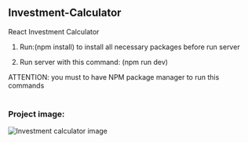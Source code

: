## Investment-Calculator
React Investment Calculator

1. Run:(npm install) to install all necessary packages before run server

2. Run server with this command: (npm run dev)

ATTENTION: you must to have NPM package manager to run this commands
<br/>
<br/>
### Project image:
<img src="https://hopson-investment-calculator.vercel.app/project-overview.png" alt = "Investment calculator image">
